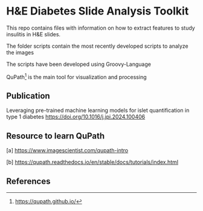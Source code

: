 # H&E Diabetes Slide Analysis Toolkit

This repo contains files with information on how to extract features to study insulitis in H&E slides.

The folder scripts contain the most recently developed scripts to analyze the images

The scripts have been developed using Groovy-Language

QuPath[^1] is the main tool for visualization and processing

## Publication
Leveraging pre-trained machine learning models for islet quantification in type 1 diabetes
https://doi.org/10.1016/j.jpi.2024.100406

## Resource to learn QuPath

[a] https://www.imagescientist.com/qupath-intro

[b] https://qupath.readthedocs.io/en/stable/docs/tutorials/index.html

## References

[^1]: https://qupath.github.io/


